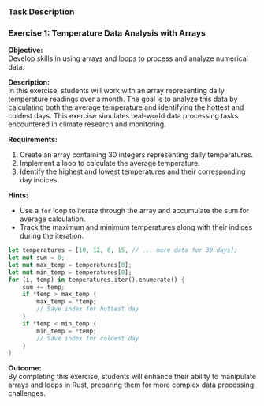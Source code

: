 ### Task Description

### Exercise 1: Temperature Data Analysis with Arrays

**Objective:**  
Develop skills in using arrays and loops to process and analyze numerical data.

**Description:**  
In this exercise, students will work with an array representing daily temperature readings over a month. The goal is to analyze this data by calculating both the average temperature and identifying the hottest and coldest days. This exercise simulates real-world data processing tasks encountered in climate research and monitoring.

**Requirements:**  
1. Create an array containing 30 integers representing daily temperatures.
2. Implement a loop to calculate the average temperature.
3. Identify the highest and lowest temperatures and their corresponding day indices.

**Hints:**  
- Use a `for` loop to iterate through the array and accumulate the sum for average calculation.
- Track the maximum and minimum temperatures along with their indices during the iteration.

```rust
let temperatures = [10, 12, 8, 15, // ... more data for 30 days];
let mut sum = 0;
let mut max_temp = temperatures[0];
let mut min_temp = temperatures[0];
for (i, temp) in temperatures.iter().enumerate() {
    sum += temp;
    if *temp > max_temp {
        max_temp = *temp;
        // Save index for hottest day
    }
    if *temp < min_temp {
        min_temp = *temp;
        // Save index for coldest day
    }
}
```

**Outcome:**  
By completing this exercise, students will enhance their ability to manipulate arrays and loops in Rust, preparing them for more complex data processing challenges.